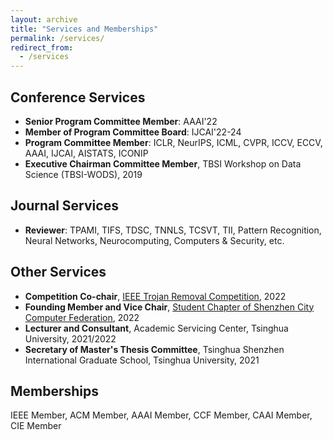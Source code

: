 ```yaml
---
layout: archive
title: "Services and Memberships"
permalink: /services/
redirect_from:
  - /services
---
```




## Conference Services
* **Senior Program Committee Member**: AAAI'22
* **Member of Program Committee Board**: IJCAI'22-24
* **Program Committee Member**: ICLR, NeurIPS, ICML, CVPR, ICCV, ECCV, AAAI, IJCAI, AISTATS, ICONIP
* **Executive Chairman Committee Member**, TBSI Workshop on Data Science (TBSI-WODS), 2019



## Journal Services
- **Reviewer**: TPAMI, TIFS, TDSC, TNNLS, TCSVT, TII, Pattern Recognition, Neural Networks, Neurocomputing, Computers & Security, etc.



## Other Services
* **Competition Co-chair**, [IEEE Trojan Removal Competition](http://www.trojan-removal.com/), 2022
* **Founding Member and Vice Chair**, [Student Chapter of Shenzhen City Computer Federation](https://www.szccf.org.cn/?p=2964), 2022
* **Lecturer and Consultant**, Academic Servicing Center, Tsinghua University, 2021/2022
* **Secretary of Master's Thesis Committee**, Tsinghua Shenzhen International Graduate School, Tsinghua University, 2021

## Memberships
IEEE Member, ACM Member, AAAI Member, CCF Member, CAAI Member, CIE Member
